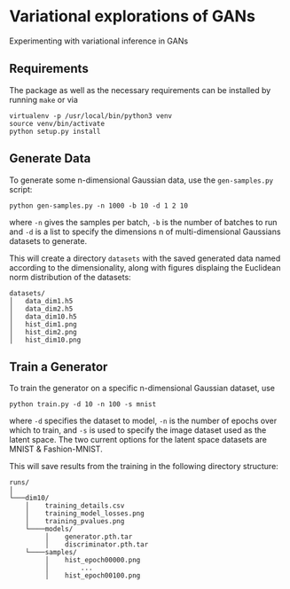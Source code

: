 # Variational explorations of GANs

Experimenting with variational inference in GANs


## Requirements

The package as well as the necessary requirements can be installed by running `make` or via
```
virtualenv -p /usr/local/bin/python3 venv
source venv/bin/activate
python setup.py install
```


## Generate Data

To generate some n-dimensional Gaussian data, use the `gen-samples.py` script:
```
python gen-samples.py -n 1000 -b 10 -d 1 2 10
```

where `-n` gives the samples per batch, `-b` is the number of batches to run
and `-d` is a list to specify the dimensions n of multi-dimensional Gaussians datasets to generate.

This will create a directory `datasets` with the saved generated data named according to the dimensionality,
along with figures displaing the Euclidean norm distribution of the datasets:
```
datasets/
│   data_dim1.h5
│   data_dim2.h5
│   data_dim10.h5
│   hist_dim1.png
│   hist_dim2.png
│   hist_dim10.png
```


## Train a Generator

To train the generator on a specific n-dimensional Gaussian dataset, use
```
python train.py -d 10 -n 100 -s mnist
```
where `-d` specifies the dataset to model, `-n` is the number of epochs over which to train,
and `-s` is used to specify the image dataset used as the latent space.
The two current options for the latent space datasets are MNIST & Fashion-MNIST.

This will save results from the training in the following directory structure:
```
runs/
│
└───dim10/
    │    training_details.csv
    │    training_model_losses.png
    │    training_pvalues.png
    └────models/
         │    generator.pth.tar
         │    discriminator.pth.tar
    └────samples/
         │    hist_epoch00000.png
         │        ...
         │    hist_epoch00100.png
```
